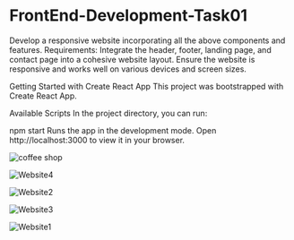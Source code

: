 # FrontEnd-Development-Task01
Develop a responsive website incorporating all the above components and features. Requirements: Integrate the header, footer, landing page, and contact page into a cohesive website layout. Ensure the website is responsive and works well on various devices and screen sizes.

Getting Started with Create React App
This project was bootstrapped with Create React App.

Available Scripts
In the project directory, you can run:

npm start
Runs the app in the development mode.
Open http://localhost:3000 to view it in your browser.


![coffee shop](https://github.com/sreeginy/FrontEnd-Development-Task01/assets/82145482/9de1d973-f9bf-4ccb-a5e3-837f2fa5c55e)




![Website4](https://github.com/sreeginy/FrontEnd-Development-Task01/assets/82145482/0fbabb98-4190-42a8-83d7-2147716ae96f)




![Website2](https://github.com/sreeginy/FrontEnd-Development-Task01/assets/82145482/5f19d6b1-db9a-4ea1-8f44-b413a6ac1571)




![Website3](https://github.com/sreeginy/FrontEnd-Development-Task01/assets/82145482/e7ad26bb-8c6f-4807-9be9-2fe700088bff)




![Website1](https://github.com/sreeginy/FrontEnd-Development-Task01/assets/82145482/57609bff-2a5c-49a3-a760-67858408698c)
